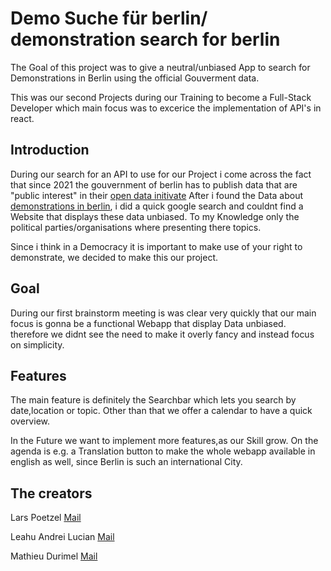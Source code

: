 # Demo Suche für berlin/ demonstration search for berlin

The Goal of this project was to give a neutral/unbiased App to search for Demonstrations in Berlin using the official Gouverment data. 

This was our second Projects during our Training to become a Full-Stack Developer which main focus was to excerice the implementation of API's in react.

## Introduction

During our search for an API to use for our Project i come across the fact that since 2021 the gouvernment of berlin has to publish data that are "public interest" in their [open data initivate](https://daten.berlin.de/)
After i found the Data about [demonstrations in berlin](https://daten.berlin.de/datensaetze/versammlungen-im-land-berlin), i did a quick google search and couldnt find a Website that displays these data unbiased.
To my Knowledge only the political parties/organisations where presenting there topics.

Since i think in a Democracy it is important to make use of your right to demonstrate, we decided to make this our project.

## Goal

During our first brainstorm meeting is was clear very quickly that our main focus is gonna be a functional Webapp that display Data unbiased. therefore we didnt see the need to make it overly fancy and instead focus on simplicity.

## Features

The main feature is definitely the Searchbar which lets you search by date,location or topic.
Other than that we offer a calendar to have a quick overview.

In the Future we want to implement more features,as our Skill grow.
On the agenda is e.g. a Translation button to make the whole webapp available in english as well, since Berlin is such an international City.

## The creators
Lars Poetzel [Mail](mailto:lars.poetzel@gmail.com)

Leahu Andrei Lucian [Mail](mailto:leahu.andreilucian07@gmail.com)

Mathieu Durimel [Mail](mailto:mathieu.durimel@gmail.com)




